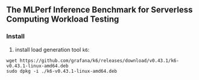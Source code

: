 ## The MLPerf Inference Benchmark for Serverless Computing Workload Testing

### Install 
1. install load generation tool `k6`:
```
wget https://github.com/grafana/k6/releases/download/v0.43.1/k6-v0.43.1-linux-amd64.deb
sudo dpkg -i ./k6-v0.43.1-linux-amd64.deb
```
